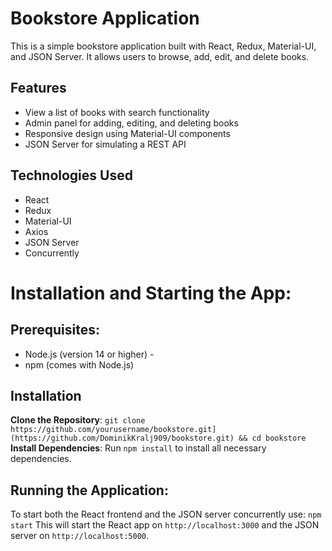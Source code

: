 # Bookstore Application

This is a simple bookstore application built with React, Redux, Material-UI, and JSON Server. It allows users to browse, add, edit, and delete books.

## Features

- View a list of books with search functionality
- Admin panel for adding, editing, and deleting books
- Responsive design using Material-UI components
- JSON Server for simulating a REST API

## Technologies Used

- React
- Redux
- Material-UI
- Axios
- JSON Server
- Concurrently
# Installation and Starting the App: 
## Prerequisites:
- Node.js (version 14 or higher) -
- npm (comes with Node.js)
## Installation 
**Clone the Repository**: 
`git clone https://github.com/yourusername/bookstore.git](https://github.com/DominikKralj909/bookstore.git) && cd bookstore` 
**Install Dependencies**: 
Run `npm install` to install all necessary dependencies. 
## Running the Application: 
To start both the React frontend and the JSON server concurrently use: `npm start`
This will start the React app on `http://localhost:3000` and the JSON server on `http://localhost:5000`.

